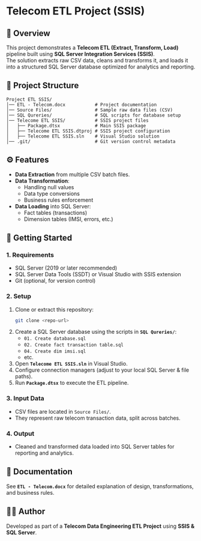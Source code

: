 # Telecom ETL Project (SSIS)

## 📌 Overview  
This project demonstrates a **Telecom ETL (Extract, Transform, Load)** pipeline built using **SQL Server Integration Services (SSIS)**.  
The solution extracts raw CSV data, cleans and transforms it, and loads it into a structured SQL Server database optimized for analytics and reporting.  

## 📂 Project Structure
```
Project ETL SSIS/
│── ETL - Telecom.docx           # Project documentation
│── Source Files/                # Sample raw data files (CSV)
│── SQL Qureries/                # SQL scripts for database setup
│── Telecome ETL SSIS/           # SSIS project files
│   ├── Package.dtsx             # Main SSIS package
│   ├── Telecome ETL SSIS.dtproj # SSIS project configuration
│   ├── Telecome ETL SSIS.sln    # Visual Studio solution
│── .git/                        # Git version control metadata
```

## ⚙️ Features
- **Data Extraction** from multiple CSV batch files.  
- **Data Transformation**:
  - Handling null values  
  - Data type conversions  
  - Business rules enforcement  
- **Data Loading** into SQL Server:
  - Fact tables (transactions)  
  - Dimension tables (IMSI, errors, etc.)  

## 🚀 Getting Started

### 1. Requirements
- SQL Server (2019 or later recommended)  
- SQL Server Data Tools (SSDT) or Visual Studio with SSIS extension  
- Git (optional, for version control)  

### 2. Setup
1. Clone or extract this repository:  
   ```bash
   git clone <repo-url>
   ```
2. Create a SQL Server database using the scripts in **`SQL Qureries/`**:  
   - `01. Create database.sql`  
   - `02. Create fact transaction table.sql`  
   - `04. Create dim imsi.sql`  
   - etc.  
3. Open **`Telecome ETL SSIS.sln`** in Visual Studio.  
4. Configure connection managers (adjust to your local SQL Server & file paths).  
5. Run **`Package.dtsx`** to execute the ETL pipeline.  

### 3. Input Data
- CSV files are located in `Source Files/`.  
- They represent raw telecom transaction data, split across batches.  

### 4. Output
- Cleaned and transformed data loaded into SQL Server tables for reporting and analytics.  

## 📖 Documentation
See **`ETL - Telecom.docx`** for detailed explanation of design, transformations, and business rules.  

## 👨‍💻 Author
Developed as part of a **Telecom Data Engineering ETL Project** using **SSIS & SQL Server**.  

